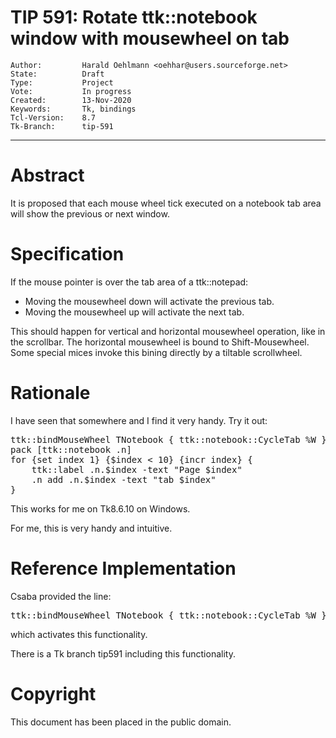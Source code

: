 # TIP 591: Rotate ttk::notebook window with mousewheel on tab
	Author:         Harald Oehlmann <oehhar@users.sourceforge.net>
	State:          Draft
	Type:           Project
	Vote:           In progress
	Created:        13-Nov-2020
	Keywords:       Tk, bindings
	Tcl-Version:    8.7
	Tk-Branch:      tip-591
-----

# Abstract

It is proposed that each mouse wheel tick executed on a notebook tab area will show the previous or next window.

# Specification

If the mouse pointer is over the tab area of a ttk::notepad:

   *   Moving the mousewheel down will activate the previous tab.
   *   Moving the mousewheel up will activate the next tab.

This should happen for vertical and horizontal mousewheel operation, like in the scrollbar.
The horizontal mousewheel is bound to Shift-Mousewheel.
Some special mices invoke this bining directly by a tiltable scrollwheel.

# Rationale

I have seen that somewhere and I find it very handy. Try it out:

<pre>
ttk::bindMouseWheel TNotebook { ttk::notebook::CycleTab %W }
pack [ttk::notebook .n]
for {set index 1} {$index < 10} {incr index} {
    ttk::label .n.$index -text "Page $index"
    .n add .n.$index -text "tab $index"
}
</pre>

This works for me on Tk8.6.10 on Windows.

For me, this is very handy and intuitive.

# Reference Implementation

Csaba provided the line:

<pre>
ttk::bindMouseWheel TNotebook { ttk::notebook::CycleTab %W }
</pre>

which activates this functionality.

There is a Tk branch tip591 including this functionality.

# Copyright

This document has been placed in the public domain.
